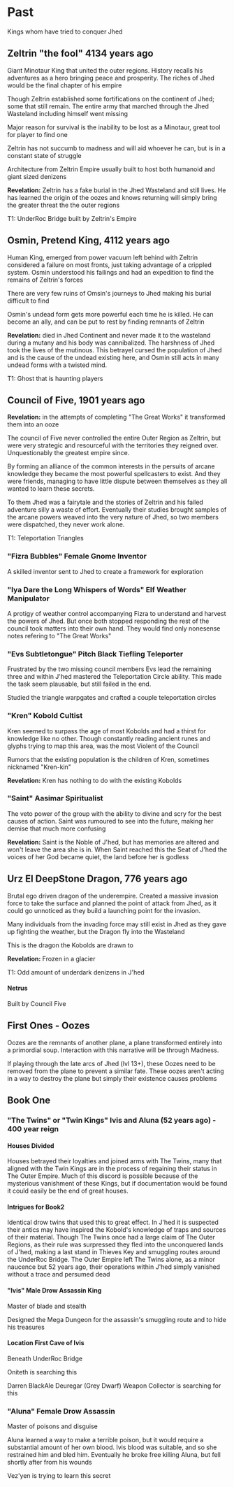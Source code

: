# Past

Kings whom have tried to conquer Jhed

## Zeltrin "the fool" 4134 years ago

 Giant Minotaur King that united the outer regions. History recalls his adventures as a hero bringing peace and prosperity. The riches of Jhed would be the final chapter of his empire

 Though Zeltrin established some fortifications on the continent of Jhed; some that still remain. The entire army that marched through the Jhed Wasteland including himself went missing
 
 Major reason for survival is the inability to be lost as a Minotaur, great tool for player to find one
 
 Zeltrin has not succumb to madness and will aid whoever he can, but is in a constant state of struggle
 
 Architecture from Zeltrin Empire usually built to host both humanoid and giant sized denizens

 **Revelation:** Zeltrin has a fake burial in the Jhed Wasteland and still lives. He has learned the origin of the oozes and knows returning will simply bring the greater threat the the outer regions
 
 T1: UnderRoc Bridge built by Zeltrin's Empire

## Osmin, Pretend King, 4112 years ago

Human King, emerged from power vacuum left behind with Zeltrin considered a failure on most fronts, just taking advantage of a crippled system. Osmin understood his failings and had an expedition to find the remains of Zeltrin's forces

There are very few ruins of Omsin's journeys to Jhed making his burial difficult to find

Osmin's undead form gets more powerful each time he is killed. He can become an ally, and can be put to rest by finding remnants of Zeltrin

**Revelation:** died in Jhed Continent and never made it to the wasteland during a mutany and his body was cannibalized. The harshness of Jhed took the lives of the mutinous. This betrayel cursed the population of Jhed and is the cause of the undead existing here, and Osmin still acts in many undead forms with a twisted mind.

T1: Ghost that is haunting players

## Council of Five, 1901 years ago

 **Revelation:** in the attempts of completing "The Great Works" it transformed them into an ooze

The council of Five never controlled the entire Outer Region as Zeltrin, but were very strategic and resourceful with the territories they reigned over. Unquestionably the greatest empire since.

By forming an alliance of the common interests in the persuits of arcane knowledge they became the most powerful spellcasters to exist. And they were friends, managing to have little dispute between themselves as they all wanted to learn these secrets.  
  
To them Jhed was a fairytale and the stories of Zeltrin and his failed adventure silly a waste of effort. Eventually their studies brought samples of the arcane powers weaved into the very nature of Jhed, so two members were dispatched, they never work alone.

T1: Teleportation Triangles

### "Fizra Bubbles" Female Gnome Inventor

A skilled inventor sent to Jhed to create a framework for exploration

### "Iya Dare the Long Whispers of Words" Elf Weather Manipulator

A protigy of weather control accompanying Fizra to understand and harvest the powers of Jhed. But once both stopped responding the rest of the council took matters into their own hand. They would find only nonesense notes refering to "The Great Works"

### "Evs Subtletongue" Pitch Black Tiefling Teleporter

Frustrated by the two missing council members Evs lead the remaining three and within J'hed mastered the Teleportation Circle ability. This made the task seem plausable, but still failed in the end.

Studied the triangle warpgates and crafted a couple teleportation circles

### "Kren" Kobold Cultist

Kren seemed to surpass the age of most Kobolds and had a thirst for knowledge like no other. Though constantly reading ancient runes and glyphs trying to map this area, was the most Violent of the Council

Rumors that the existing population is the children of Kren, sometimes nicknamed "Kren-kin"

**Revelation:** Kren has nothing to do with the existing Kobolds

### "Saint" Aasimar Spiritualist

The veto power of the group with the ability to divine and scry for the best causes of action. Saint was rumoured to see into the future, making her demise that much more confusing

**Revelation:** Saint is the Noble of J'hed, but has memories are altered and won't leave the area she is in. When Saint reached this the Seat of J'hed the voices of her God became quiet, the land before her is godless

## Urz El DeepStone Dragon, 776 years ago

Brutal ego driven dragon of the underempire. Created a massive invasion force to take the surface and planned the point of attack from Jhed, as it could go unnoticed as they build a launching point for the invasion.

Many individuals from the invading force may still exist in Jhed as they gave up fighting the weather, but the Dragon fly into the Wasteland

This is the dragon the Kobolds are drawn to

**Revelation:** Frozen in a glacier

T1: Odd amount of underdark denizens in J'hed




#### Netrus

Built by Council Five

## First Ones - Oozes

Oozes are the remnants of another plane, a plane transformed entirely into a primordial soup. Interaction with this narrative will be through Madness.

If playing through the late arcs of Jhed (lvl 13+), these Oozes need to be removed from the plane to prevent a similar fate. These oozes aren't acting in a way to destroy the plane but simply their existence causes problems

## Book One

### "The Twins" or "Twin Kings" Ivis and Aluna (52 years ago) - 400 year reign

#### Houses Divided

Houses betrayed their loyalties and joined arms with The Twins, many that aligned with the Twin Kings are in the process of regaining their status in The Outer Empire. Much of this discord is possible because of the mysterious vanishment of these Kings, but if documentation would be found it could easily be the end of great houses.

#### Intrigues for Book2

Identical drow twins that used this to great effect. In J'hed it is suspected their antics may have inspired the Kobold's knowledge of traps and sources of their material. Though The Twins once had a large claim of The Outer Regions, as their rule was surpressed they fled into the unconquered lands of J'hed, making a last stand in Thieves Key and smuggling routes around the UnderRoc Bridge. The Outer Empire left The Twins alone, as a minor naucence but 52 years ago, their operations within J'hed simply vanished without a trace and persumed dead

#### "Ivis" Male Drow Assassin King

Master of blade and stealth

Designed the Mega Dungeon for the assassin's smuggling route and to hide his treasures

#### Location First Cave of Ivis

Beneath UnderRoc Bridge

Oniteth is searching this

Darren BlackAle  Deuregar (Grey Dwarf) Weapon Collector is searching for this



### "Aluna" Female Drow Assassin

Master of poisons and disguise

Aluna learned a way to make a terrible poison, but it would require a substantial amount of her own blood. Ivis blood was suitable, and so she restrained him and bled him. Eventually he broke free killing Aluna, but fell shortly after from his wounds

Vez'yen is trying to learn this secret
